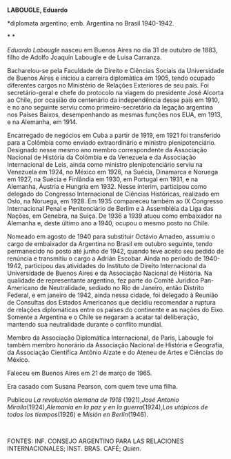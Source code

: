 **LABOUGLE, Eduardo**

\*diplomata argentino; emb. Argentina no Brasil 1940-1942.

* *

*Eduardo Labougle* nasceu em Buenos Aires no dia 31 de outubro de 1883,
filho de Adolfo Joaquín Labougle e de Luisa Carranza.

Bacharelou-se pela Faculdade de Direito e Ciências Sociais da
Universidade de Buenos Aires e iniciou a carreira diplomática em 1905,
tendo ocupado diferentes cargos no Ministério de Relações Exteriores de
seu país. Foi secretário-geral e chefe do protocolo na viagem do
presidente José Alcorta ao Chile, por ocasião do centenário da
independência desse país em 1910, e no ano seguinte serviu como
primeiro-secretário da legação argentina nos Países Baixos,
desempenhando as mesmas funções nos EUA, em 1913, e na Alemanha, em
1914.

Encarregado de negócios em Cuba a partir de 1919, em 1921 foi
transferido para a Colômbia como enviado extraordinário e ministro
plenipotenciário. Designado nesse mesmo ano membro correspondente da
Associação Nacional de História da Colômbia e da Venezuela e da
Associação Internacional de Leis, ainda como ministro plenipotenciário
serviu na Venezuela em 1924, no México em 1926, na Suécia, Dinamarca e
Noruega em 1927, na Suécia e Finlândia em 1930, em Portugal em 1931, e
na Alemanha, Áustria e Hungria em 1932. Nesse ínterim, participou como
delegado do Congresso Internacional de Ciências Históricas, realizado em
Oslo, na Noruega, em 1928. Em 1935 compareceu também ao IX Congresso
Internacional Penal e Penitenciário de Berlim e à Assembléia da Liga das
Nações, em Genebra, na Suíça. De 1936 a 1939 atuou como embaixador na
Alemanha e, deste último ano a 1940, ocupou o mesmo posto no Chile.

Nomeado em agosto de 1940 para substituir Octávio Amadeo, assumiu o
cargo de embaixador da Argentina no Brasil em outubro seguinte, tendo
permanecido no posto até junho de 1942, quando teve aceito seu pedido de
renúncia e transmitiu o cargo a Adrián Escobar. Ainda no período de
1940-1942, participou das atividades do Instituto de Direito
Internacional da Universidade de Buenos Aires e da Associação Nacional
de História. Na qualidade de representante argentino, fez parte do
Comitê Jurídico Pan-Americano de Neutralidade, sediado no Rio de
Janeiro, então Distrito Federal, e em janeiro de 1942, ainda nessa
cidade, foi delegado à Reunião de Consultas dos Estados Americanos que
decidiu recomendar a ruptura de relações diplomáticas entre os países do
continente e as nações do Eixo. Somente a Argentina e o Chile se negaram
a acatar tal deliberação, mantendo sua neutralidade durante o conflito
mundial.

Membro da Associação Diplomática Internacional, de Paris, Labougle foi
também membro honorário da Associação Nacional de História e Geografia,
da Associação Científica Antônio Alzate e do Ateneu de Artes e Ciências
do México.

Faleceu em Buenos Aires em 21 de março de 1965.

Era casado com Susana Pearson, com quem teve uma filha.

Publicou *La revolución alemana de 1918* (1921),*José Antonio
Miralla*(1924),*Alemania en la paz y en la guerra*(1924),*Los* *utópicos
de todos los tiempos*(1926) e *Misión* *en Berlín*(1946).

 

FONTES: INF. CONSEJO ARGENTINO PARA LAS RELACIONES INTERNACIONALES;
INST. BRAS. CAFÉ; *Quien*.

 
